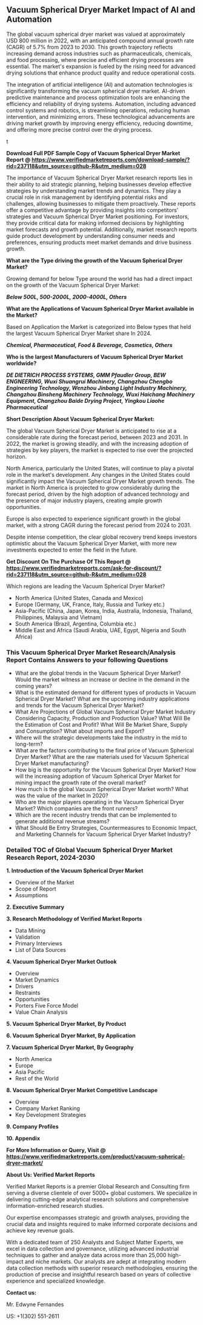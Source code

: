 <h2>Vacuum Spherical Dryer Market Impact of AI and Automation</h2><p>The global vacuum spherical dryer market was valued at approximately USD 800 million in 2022, with an anticipated compound annual growth rate (CAGR) of 5.7% from 2023 to 2030. This growth trajectory reflects increasing demand across industries such as pharmaceuticals, chemicals, and food processing, where precise and efficient drying processes are essential. The market's expansion is fueled by the rising need for advanced drying solutions that enhance product quality and reduce operational costs.</p><p>The integration of artificial intelligence (AI) and automation technologies is significantly transforming the vacuum spherical dryer market. AI-driven predictive maintenance and process optimization tools are enhancing the efficiency and reliability of drying systems. Automation, including advanced control systems and robotics, is streamlining operations, reducing human intervention, and minimizing errors. These technological advancements are driving market growth by improving energy efficiency, reducing downtime, and offering more precise control over the drying process.</p>t</p><p id="" class=""><strong>Download Full PDF Sample Copy of Vacuum Spherical Dryer Market Report @ <a href="https://www.verifiedmarketreports.com/download-sample/?rid=237118&utm_source=github-R&utm_medium=028" target="_blank">https://www.verifiedmarketreports.com/download-sample/?rid=237118&utm_source=github-R&utm_medium=028</a></strong></p><p>The importance of&nbsp;Vacuum Spherical Dryer Market research reports lies in their ability to aid strategic planning, helping businesses develop effective strategies by understanding market trends and dynamics. They play a crucial role in risk management by identifying potential risks and challenges, allowing businesses to mitigate them proactively. These reports offer a competitive advantage by providing insights into competitors' strategies and Vacuum Spherical Dryer Market positioning. For investors, they provide critical data for making informed decisions by highlighting market forecasts and growth potential. Additionally, market research reports guide product development by understanding consumer needs and preferences, ensuring products meet market demands and drive business growth.</p><p><strong>What are the&nbsp;Type driving the growth of the Vacuum Spherical Dryer Market?</strong></p><p id="" class="">Growing demand for below Type around the world has had a direct impact on the growth of the Vacuum Spherical Dryer Market:</p><em><strong>Below 500L, 500-2000L, 2000-4000L, Others</strong></em></p><strong>What are the&nbsp;Applications&nbsp;of Vacuum Spherical Dryer Market available in the Market?</strong></p><p id="" class="">Based on Application the Market is categorized into Below types that held the largest Vacuum Spherical Dryer Market share In 2024.</p><em><strong>Chemical, Pharmaceutical, Food & Beverage, Cosmetics, Others</strong></em></p><strong>Who is the largest Manufacturers of Vacuum Spherical Dryer Market worldwide?</strong></p><p><em><strong>DE DIETRICH PROCESS SYSTEMS, GMM Pfaudler Group, BEW ENGNEERING, Wuxi Shuangrui Machinery, Changzhou Chengbo Engineering Technology, Wenzhou Jinbang Light Industry Machinery, Changzhou Binsheng Machinery Technology, Wuxi Haichang Machinery Equipment, Changzhou Baide Drying Project, Yingkou Liaohe Pharmaceutical</strong></em></p><p id="" class=""><strong>Short Description About Vacuum Spherical Dryer Market:</strong></p><p>The global Vacuum Spherical Dryer Market is anticipated to rise at a considerable rate during the forecast period, between 2023 and 2031. In 2022, the market is growing steadily, and with the increasing adoption of strategies by key players, the market is expected to rise over the projected horizon.</p><p>North America, particularly the United States, will continue to play a pivotal role in the market's development. Any changes in the United States could significantly impact the Vacuum Spherical Dryer Market growth trends. The market in North America is projected to grow considerably during the forecast period, driven by the high adoption of advanced technology and the presence of major industry players, creating ample growth opportunities.</p><p>Europe is also expected to experience significant growth in the global market, with a strong CAGR during the forecast period from 2024 to 2031.</p><p>Despite intense competition, the clear global recovery trend keeps investors optimistic about the Vacuum Spherical Dryer Market, with more new investments expected to enter the field in the future.</p><p id="" class=""><strong>Get Discount On The Purchase Of This Report @ <a href="https://www.verifiedmarketreports.com/ask-for-discount/?rid=237118&utm_source=github-R&utm_medium=028" target="_blank">https://www.verifiedmarketreports.com/ask-for-discount/?rid=237118&utm_source=github-R&utm_medium=028</a></strong></p>Which regions are leading the Vacuum Spherical Dryer Market?</p><ul><li>North America (United States, Canada and Mexico)</li><li>Europe (Germany, UK, France, Italy, Russia and Turkey etc.)</li><li>Asia-Pacific (China, Japan, Korea, India, Australia, Indonesia, Thailand, Philippines, Malaysia and Vietnam)</li><li>South America (Brazil, Argentina, Columbia etc.)</li><li>Middle East and Africa (Saudi Arabia, UAE, Egypt, Nigeria and South Africa)</li></ul><h3 id="" class="">This Vacuum Spherical Dryer Market Research/Analysis Report Contains Answers to your following Questions</h3><ul><li>What are the global trends in the Vacuum Spherical Dryer Market? Would the market witness an increase or decline in the demand in the coming years?</li><li>What is the estimated demand for different types of products in Vacuum Spherical Dryer Market? What are the upcoming industry applications and trends for the Vacuum Spherical Dryer Market?</li><li>What Are Projections of Global Vacuum Spherical Dryer Market Industry Considering Capacity, Production and Production Value? What Will Be the Estimation of Cost and Profit? What Will Be Market Share, Supply and Consumption? What about imports and Export?</li><li>Where will the strategic developments take the industry in the mid to long-term?</li><li>What are the factors contributing to the final price of Vacuum Spherical Dryer Market? What are the raw materials used for Vacuum Spherical Dryer Market manufacturing?</li><li>How big is the opportunity for the Vacuum Spherical Dryer Market? How will the increasing adoption of Vacuum Spherical Dryer Market for mining impact the growth rate of the overall market?</li><li>How much is the global Vacuum Spherical Dryer Market worth? What was the value of the market In 2020?</li><li>Who are the major players operating in the Vacuum Spherical Dryer Market? Which companies are the front runners?</li><li>Which are the recent industry trends that can be implemented to generate additional revenue streams?</li><li>What Should Be Entry Strategies, Countermeasures to Economic Impact, and Marketing Channels for Vacuum Spherical Dryer Market Industry?</li></ul><h3 id="" class="">Detailed TOC of Global Vacuum Spherical Dryer Market Research Report, 2024-2030</h3><p id="" class=""><strong>1. Introduction of the Vacuum Spherical Dryer Market</strong></p><ul><li>Overview of the Market</li><li>Scope of Report</li><li>Assumptions</li></ul><p id="" class=""><strong>2. Executive Summary</strong></p><p id="" class=""><strong>3. Research Methodology of Verified Market Reports</strong></p><ul><li>Data Mining</li><li>Validation</li><li>Primary Interviews</li><li>List of Data Sources</li></ul><p id="" class=""><strong>4. Vacuum Spherical Dryer Market Outlook</strong></p><ul><li>Overview</li><li>Market Dynamics</li><li>Drivers</li><li>Restraints</li><li>Opportunities</li><li>Porters Five Force Model</li><li>Value Chain Analysis</li></ul><p id="" class=""><strong>5. Vacuum Spherical Dryer Market, By Product</strong></p><p id="" class=""><strong>6. Vacuum Spherical Dryer Market, By Application</strong></p><p id="" class=""><strong>7. Vacuum Spherical Dryer Market, By Geography</strong></p><ul><li>North America</li><li>Europe</li><li>Asia Pacific</li><li>Rest of the World</li></ul><p id="" class=""><strong>8. Vacuum Spherical Dryer Market Competitive Landscape</strong></p><ul><li>Overview</li><li>Company Market Ranking</li><li>Key Development Strategies</li></ul><p id="" class=""><strong>9. Company Profiles</strong></p><p id="" class=""><strong>10. Appendix</strong></p><p id="" class=""><strong>For More Information or Query, Visit @ <a href="https://www.verifiedmarketreports.com/product/vacuum-spherical-dryer-market/" target="_blank">https://www.verifiedmarketreports.com/product/vacuum-spherical-dryer-market/</a></strong></p><p id="" class=""><strong>About Us: Verified Market Reports</strong></p><p id="" class="">Verified Market Reports is a premier Global Research and Consulting firm serving a diverse clientele of over 5000+ global customers. We specialize in delivering cutting-edge analytical research solutions and comprehensive information-enriched research studies.</p><p id="" class="">Our expertise encompasses strategic and growth analyses, providing the crucial data and insights required to make informed corporate decisions and achieve key revenue goals.</p><p id="" class="">With a dedicated team of 250 Analysts and Subject Matter Experts, we excel in data collection and governance, utilizing advanced industrial techniques to gather and analyze data across more than 25,000 high-impact and niche markets. Our analysts are adept at integrating modern data collection methods with superior research methodologies, ensuring the production of precise and insightful research based on years of collective experience and specialized knowledge.</p><p id="" class=""><strong>Contact us:</strong></p><p id="" class="">Mr. Edwyne Fernandes</p><p id="" class="">US: +1(302) 551-2611</p>